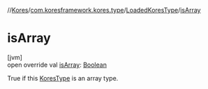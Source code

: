//[Kores](../../../index.md)/[com.koresframework.kores.type](../index.md)/[LoadedKoresType](index.md)/[isArray](is-array.md)

# isArray

[jvm]\
open override val [isArray](is-array.md): [Boolean](https://kotlinlang.org/api/latest/jvm/stdlib/kotlin/-boolean/index.html)

True if this [KoresType](../-kores-type/index.md) is an array type.
